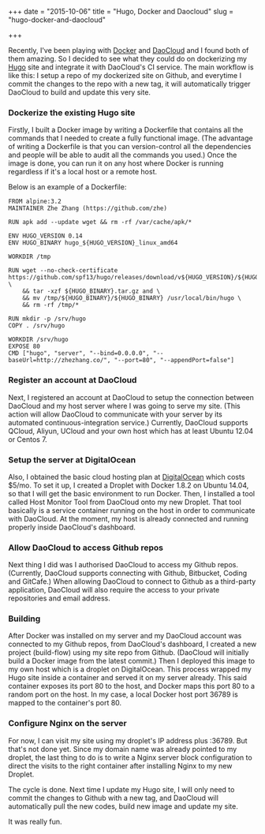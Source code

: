 +++
date = "2015-10-06"
title = "Hugo, Docker and Daocloud"
slug = "hugo-docker-and-daocloud"

+++

Recently, I've been playing with [Docker](https://www.docker.com/) and [DaoCloud](https://www.daocloud.io/) and I found both of them amazing. So I decided to see what they could do on dockerizing my [Hugo](http://gohugo.io/) site and integrate it with DaoCloud's CI service. The main workflow is like this: I setup a repo of my dockerized site on Github, and everytime I commit the changes to the repo with a new tag, it will automatically trigger DaoCloud to build and update this very site.

### Dockerize the existing Hugo site

Firstly, I built a Docker image by writing a Dockerfile that contains all the commands that I needed to create a fully functional image. (The advantage of writing a Dockerfile is that you can version-control all the dependencies and people will be able to audit all the commands you used.) Once the image is done, you can run it on any host where Docker is running regardless if it's a local host or a remote host.

Below is an example of a Dockerfile:

```
FROM alpine:3.2
MAINTAINER Zhe Zhang (https://github.com/zhe)

RUN apk add --update wget && rm -rf /var/cache/apk/*

ENV HUGO_VERSION 0.14
ENV HUGO_BINARY hugo_${HUGO_VERSION}_linux_amd64

WORKDIR /tmp

RUN wget --no-check-certificate https://github.com/spf13/hugo/releases/download/v${HUGO_VERSION}/${HUGO_BINARY}.tar.gz \
    && tar -xzf ${HUGO_BINARY}.tar.gz and \
    && mv /tmp/${HUGO_BINARY}/${HUGO_BINARY} /usr/local/bin/hugo \
    && rm -rf /tmp/*

RUN mkdir -p /srv/hugo
COPY . /srv/hugo

WORKDIR /srv/hugo
EXPOSE 80
CMD ["hugo", "server", "--bind=0.0.0.0", "--baseUrl=http://zhezhang.co/", "--port=80", "--appendPort=false"]
```

### Register an account at DaoCloud

Next, I registered an account at DaoCloud to setup the connection between DaoCloud and my host server where I was going to serve my site. (This action will allow DaoCloud to communicate with your server by its automated continuous-integration service.) Currently, DaoCloud supports QCloud, Aliyun, UCloud and your own host which has at least Ubuntu 12.04 or Centos 7.

### Setup the server at DigitalOcean

Also, I obtained the basic cloud hosting plan at [DigitalOcean](https://www.digitalocean.com/?refcode=f3851a9bdb88) which costs $5/mo. To set it up, I created a Droplet with Docker 1.8.2 on Ubuntu 14.04, so that I will get the basic environment to run Docker. Then, I installed a tool called Host Monitor Tool from DaoCloud onto my new Droplet. That tool basically is a service container running on the host in order to communicate with DaoCloud. At the moment, my host is already connected and running properly inside DaoCloud's dashboard. 

### Allow DaoCloud to access Github repos

Next thing I did was I authorised DaoCloud to access my Github repos. (Currently, DaoCloud supports connecting with Github, Bitbucket, Coding and GitCafe.) When allowing DaoCloud to connect to Github as a third-party application, DaoCloud will also require the access to your private repositories and email address. 

### Building

After Docker was installed on my server and my DaoCloud account was connected to my Github repos, from DaoCloud's dashboard, I created a new project (build-flow) using my site repo from Github. (DaoCloud will initially build a Docker image from the latest commit.) Then I deployed this image to my own host which is a droplet on DigitalOcean. This process wrapped my Hugo site inside a container and served it on my server already. This said container exposes its port 80 to the host, and Docker maps this port 80 to a random port on the host. In my case, a local Docker host port 36789 is mapped to the container's port 80. 

### Configure Nginx on the server

For now, I can visit my site using my droplet's IP address plus :36789. But that's not done yet. Since my domain name was already pointed to my droplet, the last thing to do is to write a Nginx server block configuration to direct the visits to the right container after installing Nginx to my new Droplet.

The cycle is done. Next time I update my Hugo site, I will only need to commit the changes to Github with a new tag, and DaoCloud will automatically pull the new codes, build new image and update my site.

It was really fun.